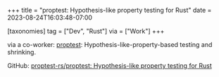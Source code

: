+++
title = "proptest: Hypothesis-like property testing for Rust"
date = 2023-08-24T16:03:48-07:00

[taxonomies]
tag = ["Dev", "Rust"]
via = ["Work"]
+++

via a co-worker: [proptest](https://crates.io/crates/proptest): Hypothesis-like-property-based testing and shrinking.

<!-- more -->

GitHub: [proptest-rs/proptest: Hypothesis-like property testing for Rust](https://github.com/proptest-rs/proptest)
